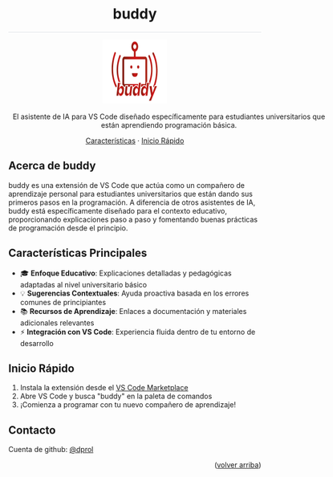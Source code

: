 <h1 align="center">buddy</h1>
<hr style="height: 1px; border: none; background-color: #e1e4e8;">

<div align="center">
  <a href="https://marketplace.visualstudio.com/">
    <img src="extension/media/buddy__logo.png" alt="buddy logo" width="128" height="128">
  </a>
 
  <p style="width: 640px">
    El asistente de IA para VS Code diseñado específicamente para estudiantes universitarios que están aprendiendo programación básica.
  </p>

  <p>
    <a href="#características-principales">Características</a>
    ·
    <a href="#inicio-rápido">Inicio Rápido</a>
  </p>
</div>

</div>

## Acerca de buddy

buddy es una extensión de VS Code que actúa como un compañero de aprendizaje personal para estudiantes universitarios que están dando sus primeros pasos en la programación. A diferencia de otros asistentes de IA, buddy está específicamente diseñado para el contexto educativo, proporcionando explicaciones paso a paso y fomentando buenas prácticas de programación desde el principio.

## Características Principales

- 🎓 **Enfoque Educativo**: Explicaciones detalladas y pedagógicas adaptadas al nivel universitario básico
- 💡 **Sugerencias Contextuales**: Ayuda proactiva basada en los errores comunes de principiantes
- 📚 **Recursos de Aprendizaje**: Enlaces a documentación y materiales adicionales relevantes
- ⚡ **Integración con VS Code**: Experiencia fluida dentro de tu entorno de desarrollo

## Inicio Rápido

1. Instala la extensión desde el [VS Code Marketplace](https://marketplace.visualstudio.com/)
2. Abre VS Code y busca "buddy" en la paleta de comandos
3. ¡Comienza a programar con tu nuevo compañero de aprendizaje!

## Contacto

Cuenta de github: [@dprol](https://github.com/dprol)

<p align="right">(<a href="#readme-top">volver arriba</a>)</p>
